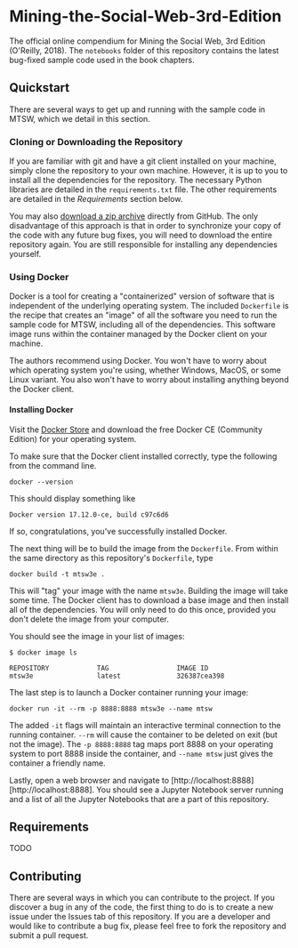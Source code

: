 # Mining-the-Social-Web-3rd-Edition

The official online compendium for Mining the Social Web, 3rd Edition (O'Reilly, 2018). The `notebooks` folder of this repository contains the latest bug-fixed sample code used in the book chapters.

## Quickstart

There are several ways to get up and running with the sample code in MTSW, which we detail in this section.

### Cloning or Downloading the Repository

If you are familiar with git and have a git client installed on your machine, simply clone the repository to your own machine. However, it is up to you to install all the dependencies for the repository. The necessary Python libraries are detailed in the `requirements.txt` file. The other requirements are detailed in the *Requirements* section below.

You may also [download a zip archive](https://github.com/mikhailklassen/Mining-the-Social-Web-3rd-Edition/archive/master.zip) directly from GitHub. The only disadvantage of this approach is that in order to synchronize your copy of the code with any future bug fixes, you will need to download the entire repository again. You are still responsible for installing any dependencies yourself.

### Using Docker

Docker is a tool for creating a "containerized" version of software that is independent of the underlying operating system. The included `Dockerfile` is the recipe that creates an "image" of all the software you need to run the sample code for MTSW, including all of the dependencies. This software image runs within the container managed by the Docker client on your machine.

The authors recommend using Docker. You won't have to worry about which operating system you're using, whether Windows, MacOS, or some Linux variant. You also won't have to worry about installing anything beyond the Docker client.

#### Installing Docker

Visit the [Docker Store](https://store.docker.com/search?type=edition&offering=community) and download the free Docker CE (Community Edition) for your operating system.

To make sure that the Docker client installed correctly, type the following from the command line.
```
docker --version
```
This should display something like
```
Docker version 17.12.0-ce, build c97c6d6
```
If so, congratulations, you've successfully installed Docker.

The next thing will be to build the image from the `Dockerfile`. From within the same directory as this repository's `Dockerfile`, type
```
docker build -t mtsw3e .
```
This will "tag" your image with the name `mtsw3e`. Building the image will take some time. The Docker client has to download a base image and then install all of the dependencies. You will only need to do this once, provided you don't delete the image from your computer.

You should see the image in your list of images:
```
$ docker image ls

REPOSITORY            TAG                 IMAGE ID
mtsw3e                latest              326387cea398
```

The last step is to launch a Docker container running your image:
```
docker run -it --rm -p 8888:8888 mtsw3e --name mtsw
```
The added `-it` flags will maintain an interactive terminal connection to the running container. `--rm` will cause the container to be deleted on exit (but not the image). The `-p 8888:8888` tag maps port 8888 on your operating system to port 8888 inside the container,  and `--name mtsw` just gives the container a friendly name.

Lastly, open a web browser and navigate to [http://localhost:8888][http://localhost:8888]. You should see a Jupyter Notebook server running and a list of all the Jupyter Notebooks that are a part of this repository.

## Requirements

TODO

## Contributing

There are several ways in which you can contribute to the project. If you discover a bug in any of the code, the first thing to do is to create a new issue under the Issues tab of this repository. If you are a developer and would like to contribute a bug fix, please feel free to fork the repository and submit a pull request.
